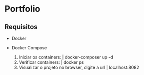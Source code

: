 # Portfolio
## Requisitos
* Docker
* Docker Compose

    1. Iniciar os containers: | docker-composer up -d 
    2. Verificar containers: | docker ps
    3. Visualizar o projeto no browser, digite a url | localhost:8082